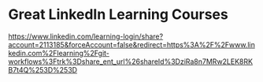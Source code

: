<h1>Great LinkedIn Learning Courses</h1>

https://www.linkedin.com/learning-login/share?account=2113185&forceAccount=false&redirect=https%3A%2F%2Fwww.linkedin.com%2Flearning%2Fgit-workflows%3Ftrk%3Dshare_ent_url%26shareId%3DziRa8n7MRw2LEK8RKB7t4Q%253D%253D
